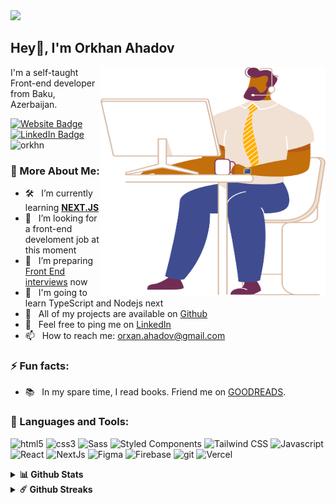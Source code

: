 <img src="./assets/github.gif" />
<h2>Hey👋, I'm Orkhan Ahadov</h2>

<img align="right" src="./assets/character%2012.svg" width="360px" height="365px"/>

<p>I'm a self-taught Front-end developer from Baku, Azerbaijan.</p> 

<p><a href="https://orkhn.com"><img src="https://img.shields.io/badge/-My portfolio-4E69C8?style=flat-square&amp;labelColor=4E69C8&amp;logo=vercel&amp;link=https://orkhn.com" alt="Website Badge"></a>  <a href="https://www.linkedin.com/in/orkhan-ahadov-34242b124/"><img src="https://img.shields.io/badge/-@Orkhan Ahadov-0077B5?style=flat-square&amp;labelColor=0077B5&amp;logo=LinkedIn&amp;link=https://www.linkedin.com/in/orkhan-ahadov-34242b124/" alt="LinkedIn Badge"></a> <img src="https://komarev.com/ghpvc/?username=orkhn&logoColor=white&color=59cdff" alt="orkhn" /></p>

### 🧐 More About Me:

- 🛠️ &nbsp; I’m currently learning **[NEXT.JS](https://nextjs.org/)**
- 🤝 &nbsp; I’m looking for a front-end develoment job at this moment
- 🌱 &nbsp; I’m preparing [Front End interviews](https://h5bp.org/Front-end-Developer-Interview-Questions/questions/general-questions/) now
- 📖 &nbsp; I'm going to learn TypeScript and Nodejs next
- 👨 &nbsp; All of my projects are available on [Github](https://github.com/orkhn?tab=repositories)
- 🏦 &nbsp; Feel free to ping me on [LinkedIn](https://www.linkedin.com/in/orkhan-ahadov-34242b124/)
- 📫 &nbsp; How to reach me: orxan.ahadov@gmail.com

### ⚡ Fun facts:

- 📚 &nbsp; In my spare time, I read books. Friend me on [GOODREADS](https://www.goodreads.com/user/show/64366721-orkhan-ahadov).

### 🔨 Languages and Tools:

  <p>
  <img alt="html5" src="https://img.shields.io/badge/-HTML5-E34F26?style=flat-square&logo=html5&logoColor=white" />
  <img alt="css3" src="https://img.shields.io/badge/-CSS3-1572B6?style=flat-square&logo=css3&logoColor=white" />
  <img alt="Sass" src="https://img.shields.io/badge/-Sass-CC6699?style=flat-square&logo=sass&logoColor=white" />
  <img alt="Styled Components" src="https://img.shields.io/badge/-styled_components-db7092?style=flat-square&logo=styled-components&logoColor=white" />
  <img alt="Tailwind CSS" src="https://img.shields.io/badge/-Tailwind_CSS-38B2AC?style=flat-square&logo=tailwind-css&logoColor=white" />
  <img alt="Javascript" src="https://img.shields.io/badge/-Javascript-F7DF1E?style=flat-square&logo=javascript&logoColor=white" />
  <img alt="React" src="https://img.shields.io/badge/-React-61DAFB?style=flat-square&logo=react&logoColor=white" />
  <img alt="NextJs" src="https://img.shields.io/badge/-Next.js-000000?style=flat-square&logo=next.js&logoColor=white" />
  <img alt="Figma" src="https://img.shields.io/badge/figma-%23F24E1E.svg?style=for-the-badge&logo=figma&logoColor=white"/>
  <img alt="Firebase" src="https://img.shields.io/badge/-Firebase-FFCA28?style=flat-square&logo=firebase&logoColor=white" />
  <img alt="git" src="https://img.shields.io/badge/-Git-F05032?style=flat-square&logo=git&logoColor=white" />
  <img alt="Vercel" src="https://img.shields.io/badge/-Vercel-000?style=flat-square&logo=vercel&logoColor=white" />
  </p>

<details>	
  <summary><b>📊 Github Stats</b></summary>
	
<img height="180em" src="https://github-readme-stats.vercel.app/api?username=orkhn&show_icons=true&hide_border=true&&count_private=true&include_all_commits=true" /><img  src="https://github-readme-stats.vercel.app/api/top-langs/?username=orkhn&show_icons=true&hide_border=true&layout=compact&langs_count=8"/>
</details>

<details>	
  <summary><b>☄️ Github Streaks</b></summary>

<img height="180em" src="https://github-readme-streak-stats.herokuapp.com/?user=orkhn&hide_border=true" />
</details>
